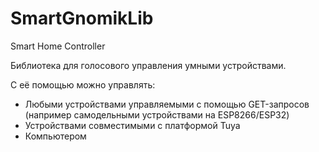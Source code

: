 # SmartGnomikLib
Smart Home Controller

Библиотека для голосового управления умными устройствами.

С её помощью можно управлять:
- Любыми устройствами управляемыми с помощью GET-запросов      
  (например самодельными устройствами на ESP8266/ESP32)
- Устройствами совместимыми с платформой Tuya
- Компьютером
